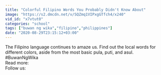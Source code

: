 ```yaml
---
title: "Colorful Filipino Words You Probably Didn't Know About"
image: "https://s2.dmcdn.net/v/SQZmq1VIPxgGTfch4/x240"
vid_id: "x7vtut0"
categories: "school"
tags: ["buwan ng wika","filipino","philippines"]
date: "2020-08-29T23:15:12+03:00"
---
```

The Filipino language continues to amaze us. Find out the local words for different colors, aside from the most basic pula, puti, and asul. #BuwanNgWika  <br>Read more:   <br>Follow us:  <br>
